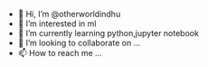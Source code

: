 - 👋 Hi, I’m @otherworldindhu
- 👀 I’m interested in ml
- 🌱 I’m currently learning python,jupyter notebook
- 💞️ I’m looking to collaborate on ...
- 📫 How to reach me ...

<!---
otherworldindhu/otherworldindhu is a ✨ special ✨ repository because its `README.md` (this file) appears on your GitHub profile.
You can click the Preview link to take a look at your changes.
--->
